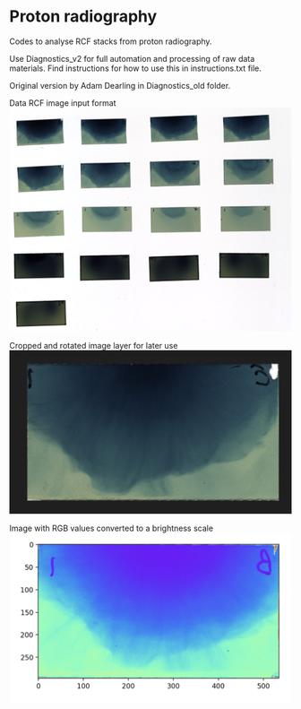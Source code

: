 # Proton radiography

Codes to analyse RCF stacks from proton radiography.

Use Diagnostics_v2 for full automation and processing of raw data materials.
Find instructions for how to use this in instructions.txt file.

Original version by Adam Dearling in Diagnostics_old folder.

Data RCF image input format
![Input image](https://github.com/EliasFink122/Proton_Radiography/blob/main/README_Pictures/raw.jpg?raw=true)

Cropped and rotated image layer for later use
![Cropped and rotated image](https://github.com/EliasFink122/Proton_Radiography/blob/main/README_Pictures/sliced.jpg?raw=true)

Image with RGB values converted to a brightness scale
![Brightness converted image](https://github.com/EliasFink122/Proton_Radiography/blob/main/README_Pictures/converted.jpg?raw=true)